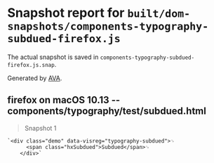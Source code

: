 # Snapshot report for `built/dom-snapshots/components-typography-subdued-firefox.js`

The actual snapshot is saved in `components-typography-subdued-firefox.js.snap`.

Generated by [AVA](https://ava.li).

## firefox on macOS 10.13 -- components/typography/test/subdued.html

> Snapshot 1

    `<div class="demo" data-visreg="typography-subdued">␊
          <span class="hxSubdued">Subdued</span>␊
        </div>`

